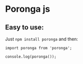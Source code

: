 # Poronga js

## Easy to use:

Just `npm install poronga` and then:

```
import poronga from 'poronga';

console.log(poronga());
```